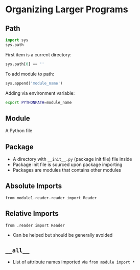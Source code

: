 # Organizing Larger Programs

## Path

```python
import sys
sys.path
```

First item is a current directory:
```python
sys.path[0] == ''
```

To add module to path:
```python
sys.append('module_name')
```

Adding via environment variable:
```bash
export PYTHONPATH=module_name
```

## Module

A Python file

## Package

- A directory with `__init__.py` (package init file) file inside
- Package init file is sourced upon package importing
- Packages are modules that contains other modules

## Absolute Imports

`from module1.reader.reader import Reader`

## Relative Imports

`from .reader import Reader`

- Can be helped but should be generally avoided

## `__all__`

- List of attribute names imported via `from module import *`
